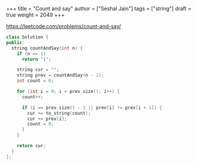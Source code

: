 +++
title = "Count and say"
author = ["Seshal Jain"]
tags = ["string"]
draft = true
weight = 2049
+++

<https://leetcode.com/problems/count-and-say/>

```cpp
class Solution {
public:
  string countAndSay(int n) {
    if (n == 1)
      return "1";

    string cur = "";
    string prev = countAndSay(n - 1);
    int count = 0;

    for (int i = 0; i < prev.size(); i++) {
      count++;

      if (i == prev.size() - 1 || prev[i] != prev[i + 1]) {
        cur += to_string(count);
        cur += prev[i];
        count = 0;
      }
    }

    return cur;
  }
};
```
